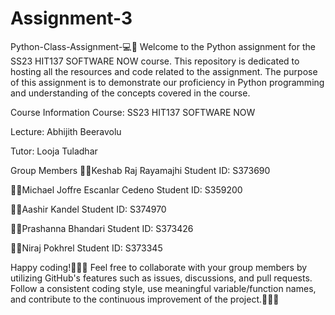 # Assignment-3
Python-Class-Assignment-💻🚀
Welcome to the Python assignment for the SS23 HIT137 SOFTWARE NOW course. This repository is dedicated to hosting all the resources and code related to the assignment. The purpose of this assignment is to demonstrate our proficiency in Python programming and understanding of the concepts covered in the course.

Course Information
Course: SS23 HIT137 SOFTWARE NOW

Lecture: Abhijith Beeravolu

Tutor: Looja Tuladhar

Group Members
🧑‍💻Keshab Raj Rayamajhi Student ID: S373690

🧑‍💻Michael Joffre Escanlar Cedeno Student ID: S359200

🧑‍💻Aashir Kandel Student ID: S374970

🧑‍💻Prashanna Bhandari Student ID: S373426

🧑‍💻Niraj Pokhrel Student ID: S373345

Happy coding!🚀🧑‍💻
Feel free to collaborate with your group members by utilizing GitHub's features such as issues, discussions, and pull requests. Follow a consistent coding style, use meaningful variable/function names, and contribute to the continuous improvement of the project.🚀🧑‍💻
